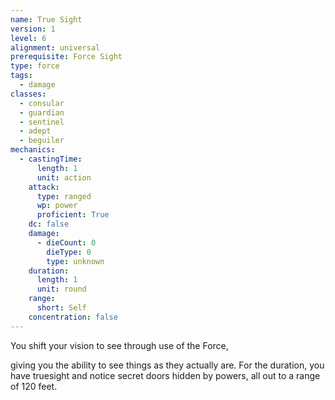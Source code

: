 ```yaml
---
name: True Sight
version: 1
level: 6
alignment: universal
prerequisite: Force Sight
type: force
tags:
  - damage
classes:
  - consular
  - guardian
  - sentinel
  - adept
  - beguiler
mechanics:
  - castingTime:
      length: 1
      unit: action
    attack:
      type: ranged
      wp: power
      proficient: True
    dc: false
    damage:
      - dieCount: 0
        dieType: 0
        type: unknown
    duration:
      length: 1
      unit: round
    range:
      short: Self
    concentration: false
---
```

You shift your vision to see through use of the Force, 

giving you the ability to see things as they actually are. For the duration, you have truesight and notice secret doors hidden by powers, all out to a range of 120 feet.
    